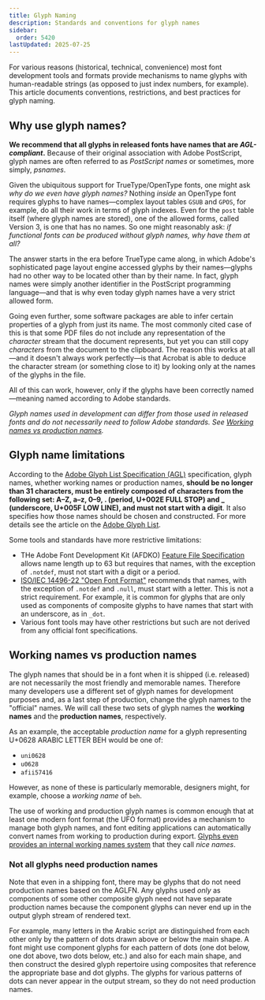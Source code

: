 ```yaml
---
title: Glyph Naming
description: Standards and conventions for glyph names
sidebar:
  order: 5420
lastUpdated: 2025-07-25
---
```


For various reasons (historical, technical, convenience) most font development tools and formats provide mechanisms to name glyphs with human-readable strings (as opposed to just index numbers, for example). This article documents conventions, restrictions, and best practices for glyph naming.

## Why use glyph names?

**We recommend that all glyphs in released fonts have names that are _AGL-compliant_.** Because of their original association with Adobe PostScript, glyph names are often referred to as *PostScript names* or sometimes, more simply, *psnames*.

Given the ubiquitous support for TrueType/OpenType fonts, one might ask _why do we even have glyph names?_ Nothing _inside_ an OpenType font requires glyphs to have names—complex layout tables `GSUB` and `GPOS`, for example, do all their work in terms of glyph indexes. Even for the `post` table itself (where glyph names are stored), one of the allowed forms, called Version 3, is one that has no names. So one might reasonably ask: _if functional fonts can be produced without glyph names, why have them at all?_

The answer starts in the era before TrueType came along, in which Adobe's sophisticated page layout engine accessed glyphs by their names—glyphs had no other way to be located other than by their name. In fact, glyph names were simply another identifier in the PostScript programming language—and that is why even today glyph names have a very strict allowed form.

Going even further, some software packages are able to infer certain properties of a glyph from just its name. The most commonly cited case of this is that some PDF files do not include any representation of the _character_ stream that the document represents, but yet you can still copy _characters_ from the document to the clipboard. The reason this works at all—and it doesn't always work perfectly—is that Acrobat is able to deduce the character stream (or something close to it) by looking only at the names of the glyphs in the file.

All of this can work, however, only if the glyphs have been correctly named—meaning named according to Adobe standards.

_Glyph names used in development can differ from those used in released fonts and do not necessarily need to follow Adobe standards. See [Working names vs production names](#working-names-vs-production-names)._

## Glyph name limitations

According to the [Adobe Glyph List Specification (AGL)][adobe-agl] specification, glyph names, whether working names or production names, **should be no longer than 31 characters, must be entirely composed of characters from the following set: A–Z, a–z, 0–9, . (period, U+002E FULL STOP) and _ (underscore, U+005F LOW LINE), and must not start with a digit**. It also specifies how those names should be chosen and constructed. For more details see the article on the [Adobe Glyph List][adobe-glyph-list].

Some tools and standards have more restrictive limitations:

- THe Adobe Font Development Kit (AFDKO) [Feature File Specification][adobe-fea] allows name length up to 63 but requires that names, with the exception of `.notdef`, must not start with a digit or a period. 
- [ISO/IEC 14496-22 "Open Font Format"][iso-open-font-format] recommends that names, with the exception of `.notdef` and `.null`, must start with a letter. This is not a strict requirement. For example, it is common for glyphs that are only used as components of composite glyphs to have names that start with an underscore, as in `_dot`.
- Various font tools may have other restrictions but such are not derived from any official font specifications.

## Working names vs production names

The glyph names that should be in a font when it is shipped (i.e. released) are not necessarily the most friendly and memorable names. Therefore many developers use a different set of glyph names for development purposes and, as a last step of production, change the glyph names to the "official" names. We will call these two sets of glyph names the **working names** and the **production names**, respectively.

As an example, the acceptable *production name* for a glyph representing U+0628 ARABIC LETTER BEH would be one of:

- `uni0628`
- `u0628`
- `afii57416`

However, as none of these is particularly memorable, designers might, for example, choose a *working name* of `beh`.

The use of working and production glyph names is common enough that at least one modern font format (the UFO format) provides a mechanism to manage both glyph names, and font editing applications can automatically convert names from working to production during export. [Glyphs even provides an internal working names system][glyphs-nice-names] that they call _nice names_.

### Not all glyphs need production names

Note that even in a shipping font, there may be glyphs that do not need production names based on the AGLFN. Any glyphs used _only_ as components of some other composite glyph need not have separate production names because the component glyphs can never end up in the output glyph stream of rendered text.

For example, many letters in the Arabic script are distinguished from each other only by the pattern of dots drawn above or below the main shape. A font might use component glyphs for each pattern of dots (one dot below, one dot above, two dots below, etc.) and also for each main shape, and then construct the desired glyph repertoire using composites that reference the appropriate base and dot glyphs. The glyphs for various patterns of dots can never appear in the output stream, so they do not need production names.

[adobe-agl]: https://github.com/adobe-type-tools/agl-specification
[adobe-aglfn]: https://github.com/adobe-type-tools/agl-aglfn
[adobe-fea]: https://cdn.rawgit.com/adobe-type-tools/afdko/master/FDK/Technical%20Documentation/OpenTypeFeatureFileSpecification.html#2.f.i
[adobe-glyph-list]: /topics/fonts/adobe-glyph-list
[glyphs-nice-names]: https://glyphsapp.com/learn/getting-your-glyph-names-right
[iso-open-font-format]: https://standards.iso.org/ittf/PubliclyAvailableStandards/c066391_ISO_IEC_14496-22_2015.zip
